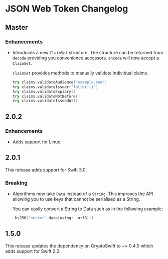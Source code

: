 # JSON Web Token Changelog

## Master

### Enhancements

- Introduces a new `ClaimSet` structure. The structure can be returned from
  `decode` providing you convenience accessors. `encode` will now accept a
  `ClaimSet`.

  `ClaimSet` provides methods to manually validate individual claims.

  ```swift
  try claims.validateAudience("example.com")
  try claims.validateIssuer("fuller.li")
  try claims.validateExpiary()
  try claims.validateNotBefore()
  try claims.validateIssuedAt()
  ```


## 2.0.2

### Enhancements

- Adds support for Linux.


## 2.0.1

This release adds support for Swift 3.0.

### Breaking

- Algorithms now take `Data` instead of a `String`. This improves the API
  allowing you to use keys that cannot be serialised as a String.

  You can easily convert a String to Data such as in the following example:

  ```swift
  .hs256("secret".data(using: .utf8)!)
  ```


## 1.5.0

This release updates the dependency on CryptoSwift to ~> 0.4.0 which adds
support for Swift 2.2.
